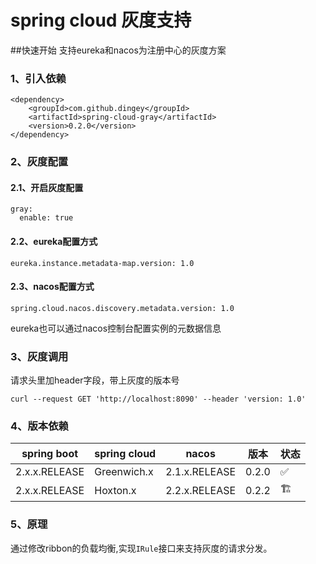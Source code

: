 # spring cloud 灰度支持

##快速开始
支持eureka和nacos为注册中心的灰度方案

### 1、引入依赖
```
<dependency>
    <groupId>com.github.dingey</groupId>
    <artifactId>spring-cloud-gray</artifactId>
    <version>0.2.0</version>
</dependency>
```
### 2、灰度配置

#### 2.1、开启灰度配置
```
gray:
  enable: true
```
#### 2.2、eureka配置方式
```
eureka.instance.metadata-map.version: 1.0
```
#### 2.3、nacos配置方式
```
spring.cloud.nacos.discovery.metadata.version: 1.0
```
eureka也可以通过nacos控制台配置实例的元数据信息

### 3、灰度调用
请求头里加header字段，带上灰度的版本号
```
curl --request GET 'http://localhost:8090' --header 'version: 1.0'
```
### 4、版本依赖

| spring boot   | spring cloud  |  nacos  | 版本 | 状态 |
| ---- | ---- | ---- |---- |---- |
| 2.x.x.RELEASE | Greenwich.x | 2.1.x.RELEASE | 0.2.0 | ✅ |
| 2.x.x.RELEASE | Hoxton.x | 2.2.x.RELEASE | 0.2.2 | 🏗 |

### 5、原理
通过修改ribbon的负载均衡,实现<code>IRule</code>接口来支持灰度的请求分发。